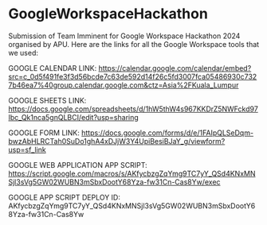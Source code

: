 # GoogleWorkspaceHackathon
Submission of Team Imminent for Google Workspace Hackathon 2024 organised by APU.
Here are the links for all the Google Workspace tools that we used:
 
GOOGLE CALENDAR LINK: 
https://calendar.google.com/calendar/embed?src=c_0d5f491fe3f3d56bcde7c63de592d14f26c5fd3007fca05486930c7327b46ea7%40group.calendar.google.com&ctz=Asia%2FKuala_Lumpur

GOOGLE SHEETS LINK:
https://docs.google.com/spreadsheets/d/1hW5thW4s967KKDrZ5NWFckd97Ibc_Qk1nca5gnQLBCI/edit?usp=sharing

GOOGLE FORM LINK:
https://docs.google.com/forms/d/e/1FAIpQLSeDqm-bwzAbHLRCTah0SuDo1ghA4xDJjW3Y4UpiBesiBJaY_g/viewform?usp=sf_link

GOOGLE WEB APPLICATION APP SCRIPT:
https://script.google.com/macros/s/AKfycbzgZqYmg9TC7yY_QSd4KNxMNSjl3sVg5GW02WUBN3mSbxDootY68Yza-fw31Cn-Cas8Yw/exec

GOOGLE APP SCRIPT DEPLOY ID:
AKfycbzgZqYmg9TC7yY_QSd4KNxMNSjl3sVg5GW02WUBN3mSbxDootY68Yza-fw31Cn-Cas8Yw

